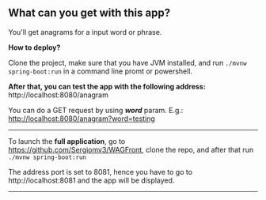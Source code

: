 ## What can you get with this app?

You'll get anagrams for a input word or phrase.

**How to deploy?**

Clone the project, make sure that you have JVM installed, and run `./mvnw spring-boot:run` in a command line promt or powershell.

**After that, you can test the app with the following address:**
http://localhost:8080/anagram

You can do a GET request by using ***word*** param. E.g.:
[http://localhost:8080/anagram?word=testing](http://localhost:8080/anagram?word=testing)

---
To launch the **full application**, go to https://github.com/Sergiomv3/WAGFront, clone the repo, and after that run `./mvnw spring-boot:run`

The address port is set to 8081, hence you have to go to  http://localhost:8081 and the app will be displayed.

---
